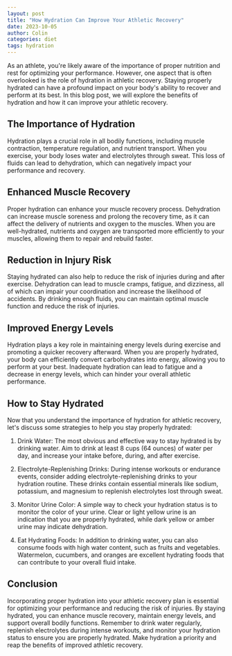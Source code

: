 ```yaml
---
layout: post
title: "How Hydration Can Improve Your Athletic Recovery"
date: 2023-10-05
author: Colin
categories: diet
tags: hydration
---
```


As an athlete, you're likely aware of the importance of proper nutrition and rest for optimizing your performance. However, one aspect that is often overlooked is the role of hydration in athletic recovery. Staying properly hydrated can have a profound impact on your body's ability to recover and perform at its best. In this blog post, we will explore the benefits of hydration and how it can improve your athletic recovery.

## The Importance of Hydration

Hydration plays a crucial role in all bodily functions, including muscle contraction, temperature regulation, and nutrient transport. When you exercise, your body loses water and electrolytes through sweat. This loss of fluids can lead to dehydration, which can negatively impact your performance and recovery. 

## Enhanced Muscle Recovery

Proper hydration can enhance your muscle recovery process. Dehydration can increase muscle soreness and prolong the recovery time, as it can affect the delivery of nutrients and oxygen to the muscles. When you are well-hydrated, nutrients and oxygen are transported more efficiently to your muscles, allowing them to repair and rebuild faster.

## Reduction in Injury Risk

Staying hydrated can also help to reduce the risk of injuries during and after exercise. Dehydration can lead to muscle cramps, fatigue, and dizziness, all of which can impair your coordination and increase the likelihood of accidents. By drinking enough fluids, you can maintain optimal muscle function and reduce the risk of injuries.

## Improved Energy Levels

Hydration plays a key role in maintaining energy levels during exercise and promoting a quicker recovery afterward. When you are properly hydrated, your body can efficiently convert carbohydrates into energy, allowing you to perform at your best. Inadequate hydration can lead to fatigue and a decrease in energy levels, which can hinder your overall athletic performance.

## How to Stay Hydrated

Now that you understand the importance of hydration for athletic recovery, let's discuss some strategies to help you stay properly hydrated:

1. Drink Water: The most obvious and effective way to stay hydrated is by drinking water. Aim to drink at least 8 cups (64 ounces) of water per day, and increase your intake before, during, and after exercise. 

2. Electrolyte-Replenishing Drinks: During intense workouts or endurance events, consider adding electrolyte-replenishing drinks to your hydration routine. These drinks contain essential minerals like sodium, potassium, and magnesium to replenish electrolytes lost through sweat.

3. Monitor Urine Color: A simple way to check your hydration status is to monitor the color of your urine. Clear or light yellow urine is an indication that you are properly hydrated, while dark yellow or amber urine may indicate dehydration.

4. Eat Hydrating Foods: In addition to drinking water, you can also consume foods with high water content, such as fruits and vegetables. Watermelon, cucumbers, and oranges are excellent hydrating foods that can contribute to your overall fluid intake.

## Conclusion

Incorporating proper hydration into your athletic recovery plan is essential for optimizing your performance and reducing the risk of injuries. By staying hydrated, you can enhance muscle recovery, maintain energy levels, and support overall bodily functions. Remember to drink water regularly, replenish electrolytes during intense workouts, and monitor your hydration status to ensure you are properly hydrated. Make hydration a priority and reap the benefits of improved athletic recovery.